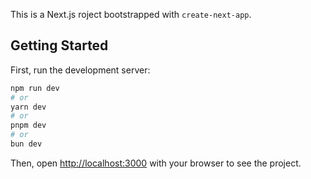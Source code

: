 This is a Next.js roject bootstrapped with `create-next-app`.

## Getting Started

First, run the development server:

```bash
npm run dev
# or
yarn dev
# or
pnpm dev
# or
bun dev
```

Then, open [http://localhost:3000](http://localhost:3000) with your browser to see the project.
